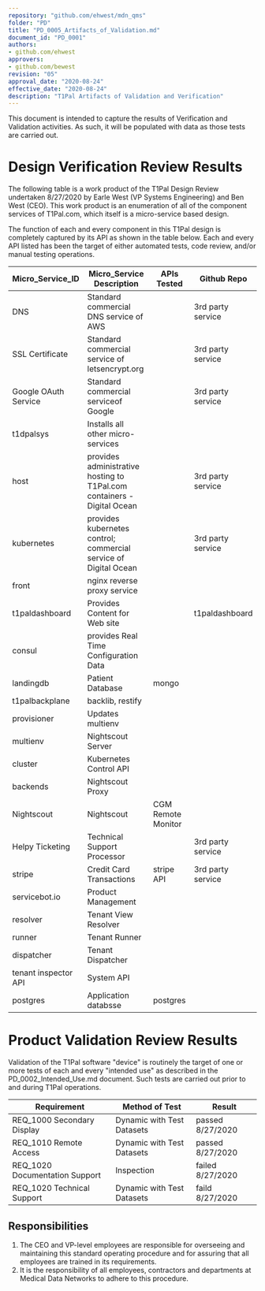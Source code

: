 ```yaml
---
repository: "github.com/ehwest/mdn_qms"
folder: "PD"
title: "PD_0005_Artifacts_of_Validation.md"
document_id: "PD_0001"
authors:
- github.com/ehwest
approvers:
- github.com/bewest
revision: "05"
approval_date: "2020-08-24"
effective_date: "2020-08-24"
description: "T1Pal Artifacts of Validation and Verification"
---
```


This document is intended to capture the results of Verification and Validation activities.
As such, it will be populated with data as those tests are carried out.

# Design Verification Review Results

The following table is a work product of the T1Pal Design Review
undertaken 8/27/2020 by Earle West (VP Systems Engineering)  and Ben West (CEO).
This work product is an enumeration of all of the component services
of T1Pal.com, which itself is a micro-service based design.

The function of each and every component in this T1Pal design is completely
captured by its API as shown in the table below.
Each and every API listed has been the target of either automated tests,
code review, and/or manual testing operations.


|Micro_Service_ID|Micro_Service Description|APIs Tested|Github Repo|
|----------------|-------------------------|-----------|-----------|
|DNS|Standard commercial DNS service of AWS||3rd party service|
|SSL Certificate|Standard commercial service of letsencrypt.org||3rd party service|
|Google OAuth Service |Standard commercial serviceof Google||3rd party service|
|t1dpalsys|Installs all other micro-services|||
|host|provides administrative hosting to T1Pal.com containers - Digital Ocean||3rd party service|
|kubernetes|provides kubernetes control;  commercial service of Digital Ocean||3rd party service|
|front|nginx reverse proxy service|||
|t1paldashboard|Provides Content for Web site ||t1paldashboard|
|consul|provides Real Time Configuration Data|||
|landingdb|Patient Database|mongo||
|t1palbackplane|backlib, restify||
|provisioner|Updates multienv|||
|multienv|Nightscout Server |||
|cluster|Kubernetes Control API|||
|backends|Nightscout Proxy|||
|Nightscout|Nightscout|CGM Remote Monitor||
|Helpy Ticketing|Technical Support Processor||3rd party service|
|stripe|Credit Card Transactions|stripe API|3rd party service|
|servicebot.io|Product Management|||
|resolver|Tenant View Resolver|||
|runner|Tenant Runner|||
|dispatcher|Tenant Dispatcher|||
|tenant inspector API|System API|||
|postgres|Application databsse|postgres||


# Product Validation Review Results

Validation of the T1Pal software "device" is routinely the target of one or more tests
of each and every "intended use" as described in the PD_0002_Intended_Use.md document.
Such tests are carried out prior to and during T1Pal operations.

|Requirement|Method of Test|Result|
|-----------------|-------------------------|-------------|
|REQ_1000 Secondary Display|Dynamic with Test Datasets|passed 8/27/2020|
|REQ_1010 Remote Access|Dynamic with Test Datasets|passed 8/27/2020|
|REQ_1020 Documentation Support|Inspection|failed 8/27/2020|
|REQ_1020 Technical Support|Dynamic with Test Datasets|faild 8/27/2020|


## Responsibilities

1. The CEO and VP-level employees are responsible for overseeing and maintaining this standard operating procedure and for assuring that all employees are trained in its requirements.
2. It is the responsibility of all employees, contractors and departments at Medical Data Networks to adhere to this procedure.
